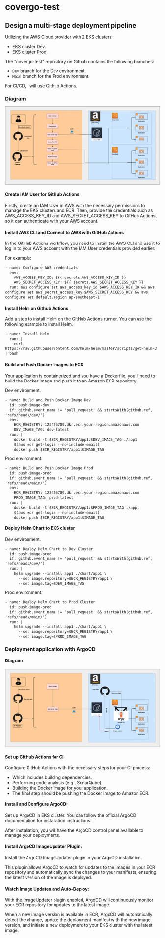 # covergo-test
## Design a multi-stage deployment pipeline
Utilizing the AWS Cloud provider with 2 EKS clusters:

- EKS cluster Dev.
- EKS cluster Prod.

The "covergo-test" repository on Github contains the following branches:
- `Dev` branch for the Dev environment.
- `Main` branch for the Prod environment.

For CI/CD, I will use Github Actions.

### Diagram
![alt text](https://github.com/thongle92/covergo-test/blob/main/images/default.png)
#### Create IAM User for GitHub Actions
Firstly, create an IAM User in AWS with the necessary permissions to manage the EKS clusters and ECR. Then, provide the credentials such as AWS_ACCESS_KEY_ID and AWS_SECRET_ACCESS_KEY to GitHub Actions, so it can authenticate with your AWS account.
#### Install AWS CLI and Connect to AWS with GitHub Actions
In the GitHub Actions workflow, you need to install the AWS CLI and use it to log in to your AWS account with the IAM User credentials provided earlier.

For example:
```
- name: Configure AWS credentials
  env:
    AWS_ACCESS_KEY_ID: ${{ secrets.AWS_ACCESS_KEY_ID }}
    AWS_SECRET_ACCESS_KEY: ${{ secrets.AWS_SECRET_ACCESS_KEY }}
  run: aws configure set aws_access_key_id $AWS_ACCESS_KEY_ID && aws configure set aws_secret_access_key $AWS_SECRET_ACCESS_KEY && aws configure set default.region ap-southeast-1
```
#### Install Helm on Github Actions
Add a step to install Helm on the GitHub Actions runner. You can use the following example to install Helm.
```
- name: Install Helm
  run: |
    curl https://raw.githubusercontent.com/helm/helm/master/scripts/get-helm-3 | bash

```
#### Build and Push Docker Images to ECS
Your application is containerized and you have a Dockerfile, you'll need to build the Docker image and push it to an Amazon ECR repository.

Dev environment.
```
- name: Build and Push Docker Image Dev
  id: push-image-dev
  if: github.event_name != 'pull_request' && startsWith(github.ref, 'refs/heads/dev/')
  env:
    ECR_REGISTRY: 123456789.dkr.ecr.your-region.amazonaws.com
    DEV_IMAGE_TAG: dev-latest
  run: |
    docker build -t $ECR_REGISTRY/app1:$DEV_IMAGE_TAG ./app1
    $(aws ecr get-login --no-include-email)
    docker push $ECR_REGISTRY/app1:$IMAGE_TAG

```

Prod environment.
```
- name: Build and Push Docker Image Prod
  id: push-image-prod
  if: github.event_name != 'pull_request' && startsWith(github.ref, 'refs/heads/main/')
  env:
    ECR_REGISTRY: 123456789.dkr.ecr.your-region.amazonaws.com
    PROD_IMAGE_TAG: prod-latest
  run: |
    docker build -t $ECR_REGISTRY/app1:$PROD_IMAGE_TAG ./app1
    $(aws ecr get-login --no-include-email)
    docker push $ECR_REGISTRY/app1:$IMAGE_TAG
```
#### Deploy Helm Chart to EKS cluster
Dev environment.
```
- name: Deploy Helm Chart to Dev Cluster
  id: push-image-prod
  if: github.event_name != 'pull_request' && startsWith(github.ref, 'refs/heads/dev/')
  run: |
    helm upgrade --install app1 ./chart/app1 \
      --set image.repository=$ECR_REGISTRY/app1 \
      --set image.tag=$DEV_IMAGE_TAG

```

Prod environment.
```
- name: Deploy Helm Chart to Prod Cluster
  id: push-image-prod
  if: github.event_name != 'pull_request' && startsWith(github.ref, 'refs/heads/main/')
  run: |
    helm upgrade --install app1 ./chart/app1 \
      --set image.repository=$ECR_REGISTRY/app1 \
      --set image.tag=$PROD_IMAGE_TAG
```

### Deployment application with ArgoCD
#### Diagram
![alt text](https://github.com/thongle92/covergo-test/blob/main/images/argocd.png)
#### Set up GitHub Actions for CI
Configure GitHub Actions with the necessary steps for your CI process:
- Which includes building dependencies.
- Performing code analysis (e.g., SonarQube).
- Building the Docker image for your application.
- The final step should be pushing the Docker image to Amazon ECR.
#### Install and Configure ArgoCD:
Set up ArgoCD in EKS cluster. You can follow the official ArgoCD documentation for installation instructions.

After installation, you will have the ArgoCD control panel available to manage your deployments.

#### Install ArgoCD ImageUpdater Plugin:
Install the ArgoCD ImageUpdater plugin in your ArgoCD installation.

This plugin allows ArgoCD to watch for updates to the images in your ECR repository and automatically sync the changes to your manifests, ensuring the latest version of the image is deployed.

#### Watch Image Updates and Auto-Deploy:
With the ImageUpdater plugin enabled, ArgoCD will continuously monitor your ECR repository for updates to the latest image.

When a new image version is available in ECR, ArgoCD will automatically detect the change, update the deployment manifest with the new image version, and initiate a new deployment to your EKS cluster with the latest image.

